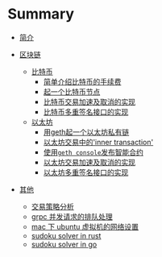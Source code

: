 # Summary

* [简介](README.md)

* [区块链](README.md)
    * [比特币]()
        * [简单介绍比特币的手续费](区块链/比特币的手续费.md)
        * [起一个比特币节点](区块链/start-a-BTC-node.md)
        * [比特币交易加速及取消的实现](区块链/比特币交易加速及取消的实现.md)
        * [比特币多重签名接口的实现](区块链/比特币多重签名接口的实现.md)
    * [以太坊]()
        * [用geth起一个以太坊私有链](区块链/private-chain-with-geth.md)
        * [以太坊交易中的'inner transaction'](区块链/ethereum-inner-tx-from-multisign.md)
        * [使用`geth console`发布智能合约](区块链/使用geth-console发布智能合约.md)
        * [以太坊交易加速及取消的实现](区块链/以太坊交易加速及取消的实现.md)
        * [以太坊多重签名接口的实现](区块链/以太坊多重签名接口的实现.md)
* [其他](README.md)
    * [交易策略分析](其他/exchange-strategy.md)
    * [grpc 并发请求的排队处理](其他/grpc并发请求的排队处理.md)
    * [mac 下 ubuntu 虚拟机的网络设置](其他/mac下ubuntu虚拟机的网络设置.md)
    * [sudoku solver in rust](其他/sudoku-solver-in-rust.md)
    * [sudoku solver in go](其他/sudoku-solver-in-go.md)